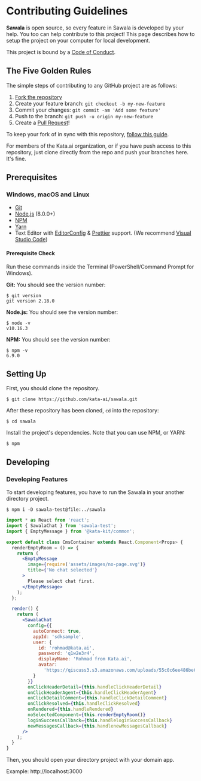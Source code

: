 # Contributing Guidelines

**Sawala** is open source, so every feature in Sawala is developed by your help. You too can help contribute to this project! This page describes how to setup the project on your computer for local development.

This project is bound by a [Code of Conduct](CODE_OF_CONDUCT.md).

## The Five Golden Rules

The simple steps of contributing to any GitHub project are as follows:

1. [Fork the repository](https://github.com/kata-ai/sawala/fork)
2. Create your feature branch: `git checkout -b my-new-feature`
3. Commit your changes: `git commit -am 'Add some feature'`
4. Push to the branch: `git push -u origin my-new-feature`
5. Create a [Pull Request](https://github.com/kata-ai/sawala/pulls)!

To keep your fork of in sync with this repository, [follow this guide](https://help.github.com/articles/syncing-a-fork/).

For members of the Kata.ai organization, or if you have push access to this repository, just clone directly from the repo and push your branches here. It's fine.

## Prerequisites

### Windows, macOS and Linux

- [Git](http://git-scm.com/)
- [Node.js](http://nodejs.org/) (8.0.0+)
- [NPM](https://www.npmjs.com/)
- [Yarn](https://yarnpkg.com/)
- Text Editor with [EditorConfig](http://editorconfig.org/) & [Prettier](https://prettier.io/) support. (We recommend [Visual Studio Code](https://code.visualstudio.com/))

#### Prerequisite Check

Run these commands inside the Terminal (PowerShell/Command Prompt for Windows).

**Git:** You should see the version number:

```sh-session
$ git version
git version 2.18.0
```

**Node.js:** You should see the version number:

```sh-session
$ node -v
v10.16.3
```

**NPM:** You should see the version number:

```sh-session
$ npm -v
6.9.0
```

## Setting Up

First, you should clone the repository.

```sh-session
$ git clone https://github.com/kata-ai/sawala.git
```

After these repository has been cloned, `cd` into the repository:

```sh-session
$ cd sawala
```

Install the project's dependencies. Note that you can use NPM, or YARN:

```sh-session
$ npm
```

## Developing

### Developing Features

To start developing features, you have to run the Sawala in your another directory project.

```sh-session
$ npm i -D sawala-test@file:../sawala
```

```jsx
import * as React from 'react';
import { SawalaChat } from 'sawala-test';
import { EmptyMessage } from '@kata-kit/common';

export default class CmsContainer extends React.Component<Props> {
  renderEmptyRoom = () => {
    return (
      <EmptyMessage
        image={require('assets/images/no-page.svg')}
        title={'No chat selected'}
      >
        Please select chat first.
      </EmptyMessage>
    );
  };

  render() {
    return (
      <SawalaChat
        config={{
          autoConnect: true,
          appId: 'sdksample',
          user: {
            id: 'rohmad@kata.ai',
            password: 'q1w2e3r4',
            displayName: 'Rohmad from Kata.ai',
            avatar:
              'https://qiscuss3.s3.amazonaws.com/uploads/55c0c6ee486be6b686d52e5b9bbedbbf/2.png'
          }
        }}
        onClickHeaderDetail={this.handleClickHeaderDetail}
        onClickHeaderAgent={this.handleClickHeaderAgent}
        onClickDetailComment={this.handleClickDetailComment}
        onClickResolved={this.handleClickResolved}
        onRendered={this.handleRendered}
        noSelectedComponent={this.renderEmptyRoom()}
        loginSuccessCallback={this.handleloginSuccessCallback}
        newMessagesCallback={this.handlenewMessagesCallback}
      />
    );
  }
}
```

Then, you should open your directory project with your domain app.

Example: http://localhost:3000
